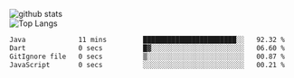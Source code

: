 ![github stats](https://github-readme-stats.vercel.app/api?username=AndreFerreira5&show_icons=true&theme=dark&count_private=true)
<br>
![Top Langs](https://github-readme-stats.vercel.app/api/top-langs/?username=AndreFerreira5&layout=compact&theme=dark)
<br>
<!--START_SECTION:waka-->

```txt
Java             11 mins         ███████████████████████░░   92.32 %
Dart             0 secs          █▓░░░░░░░░░░░░░░░░░░░░░░░   06.60 %
GitIgnore file   0 secs          ▒░░░░░░░░░░░░░░░░░░░░░░░░   00.87 %
JavaScript       0 secs          ░░░░░░░░░░░░░░░░░░░░░░░░░   00.21 %
```

<!--END_SECTION:waka-->
